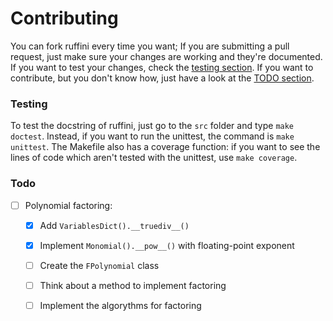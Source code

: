 # Contributing

You can fork ruffini every time you want; If you are submitting a pull request, just make sure your changes are working and they're documented.
If you want to test your changes, check the [testing section](#testing).
If you want to contribute, but you don't know how, just have a look at the [TODO section](#TODO).

### Testing

To test the docstring of ruffini, just go to the `src` folder and type `make doctest`.
Instead, if you want to run the unittest, the command is `make unittest`.
The Makefile also has a coverage function: if you want to see the lines of code which aren't tested with the unittest, use `make coverage`.

### Todo

- [ ] Polynomial factoring:
	- [X] Add `VariablesDict().__truediv__()`
	- [X] Implement `Monomial().__pow__()` with floating-point exponent
	- [ ] Create the `FPolynomial` class
	- [ ] Think about a method to implement factoring
	- [ ] Implement the algorythms for factoring

